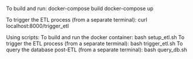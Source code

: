To build and run:
  docker-compose build
  docker-compose up

To trigger the ETL process (from a separate terminal):
  curl localhost:8000/trigger_etl

Using scripts:
  To build and run the docker container:
    bash setup_etl.sh
  To trigger the ETL process (from a separate terminal):
    bash trigger_etl.sh
  To query the database post-ETL (from a separate terminal):
    bash query_db.sh